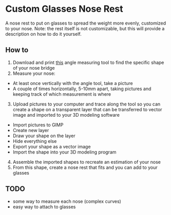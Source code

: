 # Custom Glasses Nose Rest

A nose rest to put on glasses to spread the weight more evenly, customized to your nose.
Note: the rest itself is not customizable, but this will provide a description on how to do it yourself.

## How to

1. Download and print [this](https://www.thingiverse.com/thing:3694367) angle measuring tool to find the specific shape of your nose bridge
2. Measure your nose:
  - At least once vertically with the angle tool, take a picture
  - A couple of times horizontally, 5-10mm apart, taking pictures and keeping track of which measurement is where
3. Upload pictures to your computer and trace along the tool so you can create a shape on a transparent layer that can be transferred to vector image and imported to your 3D modeling software 
  - Import pictures to GIMP
  - Create new layer
  - Draw your shape on the layer
  - Hide everything else 
  - Export your shape as a vector image
  - Import the shape into your 3D modeling program
4. Assemble the imported shapes to recreate an estimation of your nose
5. From this shape, create a nose rest that fits and you can add to your glasses

## TODO

- some way to measure each nose (complex curves)
- easy way to attach to glasses
